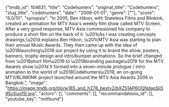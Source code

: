 {"tmdb_id": 104631, "title": "Codehunters", "original_title": "Codehunters", "slug_title": "codehunters", "date": "2006-01-01", "genre": [""], "score": "6.0/10", "synopsis": "In 2005, Ben Hibon, with Stateless Films and Blinkink, created an animation for MTV Asia's weekly film show called MTV Screen. After a very good response, MTV Asia commissioned his company to produce a short film on the back of it. \u201cAs I was creating concepts drawings,\u201d explains Ben Hibon, \u201cMTV Asia was starting to plan their annual Music Awards. They then came up with the idea of \u2018launching\u2019 our project by using it to brand the show; posters, banners, trophy design and intro/bumper animations. So the brief changed from \u2018short film\u2019 to \u2018branding package\u2019 for the MTV Awards show.\u201d It formed into a seven-minute prologue / intro animation to the world of \u2018Codehunters\u2019, an on-going MTV/BLINKINK project launched around the MTV Asia Awards 2006 in Bangkok.", "image": "https://image.tmdb.org/t/p/w185_and_h278_bestv2/bXZ51AP6OQNdap5Ii595cXuof5l.jpg", "actors": [], "comments": [], "recommandations_id": [], "youtube_key": "notfound"}
